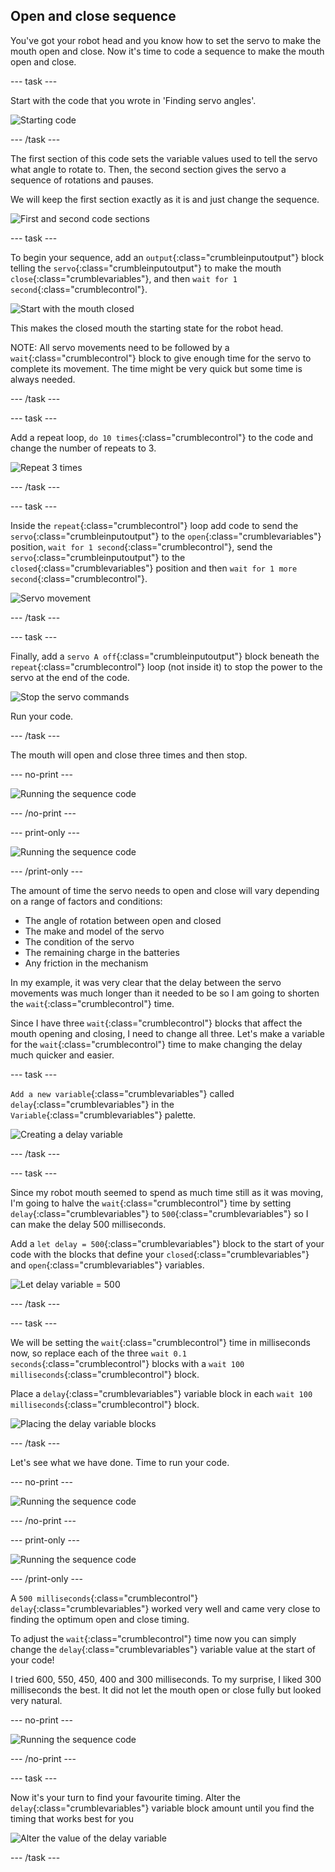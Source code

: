 ## Open and close sequence

You've got your robot head and you know how to set the servo to make the mouth open and close. Now it's time to code a sequence to make the mouth open and close.

--- task ---

Start with the code that you wrote in 'Finding servo angles'.

![Starting code](images/servoAngles_setHalfwayVariable.png)

--- /task ---

The first section of this code sets the variable values used to tell the servo what angle to rotate to. Then, the second section gives the servo a sequence of rotations and pauses. 

We will keep the first section exactly as it is and just change the sequence.

![First and second code sections](images/sequence_sections1and2.png)

--- task ---

To begin your sequence, add an `output`{:class="crumbleinputoutput"} block telling the `servo`{:class="crumbleinputoutput"} to make the mouth `close`{:class="crumblevariables"}, and then `wait for 1 second`{:class="crumblecontrol"}.

![Start with the mouth closed](images/sequence_mouthClosed.png)

This makes the closed mouth the starting state for the robot head. 

NOTE: All servo movements need to be followed by a `wait`{:class="crumblecontrol"} block to give enough time for the servo to complete its movement. The time might be very quick but some time is always needed.

--- /task ---

--- task ---

Add a repeat loop, `do 10 times`{:class="crumblecontrol"} to the code and change the number of repeats to 3.

![Repeat 3 times](images/sequence_repeatLoop.png)

--- /task ---

--- task ---

Inside the `repeat`{:class="crumblecontrol"} loop add code to send the `servo`{:class="crumbleinputoutput"} to the `open`{:class="crumblevariables"} position, `wait for 1 second`{:class="crumblecontrol"}, send the `servo`{:class="crumbleinputoutput"} to the `closed`{:class="crumblevariables"} position and then `wait for 1 more second`{:class="crumblecontrol"}.

![Servo movement](images/sequence_repeatSequence.png)

--- /task ---

--- task ---

Finally, add a `servo A off`{:class="crumbleinputoutput"} block beneath the `repeat`{:class="crumblecontrol"} loop (not inside it) to stop the power to the servo at the end of the code.

![Stop the servo commands](images/sequence_servoStop.png)

Run your code.

--- /task ---

The mouth will open and close three times and then stop.

--- no-print ---

![Running the sequence code](images/sequence_runningSequence1.gif)

--- /no-print ---

--- print-only ---

![Running the sequence code](images/sequence_runningSequence1.png)

--- /print-only ---

The amount of time the servo needs to open and close will vary depending on a range of factors and conditions:
+ The angle of rotation between open and closed
+ The make and model of the servo
+ The condition of the servo
+ The remaining charge in the batteries
+ Any friction in the mechanism

In my example, it was very clear that the delay between the servo movements was much longer than it needed to be so I am going to shorten the `wait`{:class="crumblecontrol"} time.

Since I have three `wait`{:class="crumblecontrol"} blocks that affect the mouth opening and closing, I need to change all three. Let's make a variable for the `wait`{:class="crumblecontrol"} time to make changing the delay much quicker and easier.

--- task ---

`Add a new variable`{:class="crumblevariables"} called `delay`{:class="crumblevariables"} in the `Variable`{:class="crumblevariables"} palette.

![Creating a delay variable](images/sequence_delayVariable.png)

--- /task ---

--- task ---

Since my robot mouth seemed to spend as much time still as it was moving, I'm going to halve the `wait`{:class="crumblecontrol"} time by setting `delay`{:class="crumblevariables"} to `500`{:class="crumblevariables"} so I can make the delay 500 milliseconds.

Add a `let delay = 500`{:class="crumblevariables"} block to the start of your code with the blocks that define your `closed`{:class="crumblevariables"} and `open`{:class="crumblevariables"} variables.

![Let delay variable = 500](images/sequence_setDelayVariable.png)

--- /task ---

--- task ---

We will be setting the `wait`{:class="crumblecontrol"} time in milliseconds now, so replace each of the three `wait 0.1 seconds`{:class="crumblecontrol"} blocks with a `wait 100 milliseconds`{:class="crumblecontrol"} block.

Place a `delay`{:class="crumblevariables"} variable block in each `wait 100 milliseconds`{:class="crumblecontrol"} block.

![Placing the delay variable blocks](images/sequence_delayVariableInPlace.png)

--- /task ---

Let's see what we have done. Time to run your code.

--- no-print ---

![Running the sequence code](images/sequence_runningSequence2.gif)

--- /no-print ---

--- print-only ---

![Running the sequence code](images/sequence_runningSequence2.png)

--- /print-only ---

A `500 milliseconds`{:class="crumblecontrol"} `delay`{:class="crumblevariables"} worked very well and came very close to finding the optimum open and close timing.

To adjust the `wait`{:class="crumblecontrol"} time now you can simply change the `delay`{:class="crumblevariables"} variable value at the start of your code!

I tried 600, 550, 450, 400 and 300 milliseconds. To my surprise, I liked 300 milliseconds the best. It did not let the mouth open or close fully but looked very natural.

--- no-print ---

![Running the sequence code](images/sequence_runningSequence3.gif)

--- /no-print ---

--- task ---

Now it's your turn to find your favourite timing. Alter the `delay`{:class="crumblevariables"} variable block amount until you find the timing that works best for you

![Alter the value of the delay variable](images/sequence_alterDelayVariable.png)

--- /task ---



